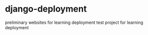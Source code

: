 # django-deployment
preliminary websites for learning deployment
test project for learning deployment
